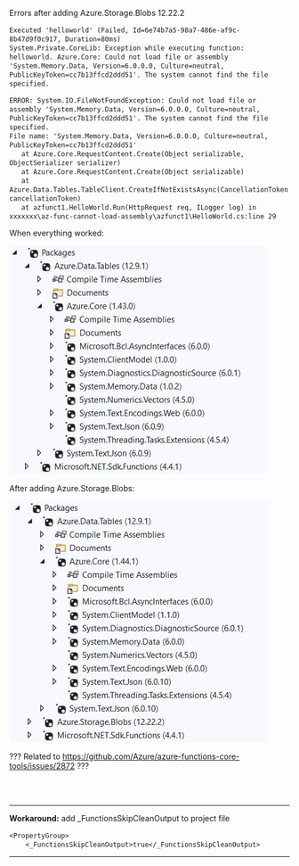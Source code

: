 

Errors after adding Azure.Storage.Blobs 12.22.2


```
Executed 'helloworld' (Failed, Id=6e74b7a5-98a7-486e-af9c-8b47d9f0c917, Duration=80ms)
System.Private.CoreLib: Exception while executing function: helloworld. Azure.Core: Could not load file or assembly 'System.Memory.Data, Version=6.0.0.0, Culture=neutral, PublicKeyToken=cc7b13ffcd2ddd51'. The system cannot find the file specified.
```


```
ERROR: System.IO.FileNotFoundException: Could not load file or assembly 'System.Memory.Data, Version=6.0.0.0, Culture=neutral, PublicKeyToken=cc7b13ffcd2ddd51'. The system cannot find the file specified.
File name: 'System.Memory.Data, Version=6.0.0.0, Culture=neutral, PublicKeyToken=cc7b13ffcd2ddd51'
   at Azure.Core.RequestContent.Create(Object serializable, ObjectSerializer serializer)
   at Azure.Core.RequestContent.Create(Object serializable)
   at Azure.Data.Tables.TableClient.CreateIfNotExistsAsync(CancellationToken cancellationToken)
   at azfunct1.HelloWorld.Run(HttpRequest req, ILogger log) in xxxxxxx\az-func-cannot-load-assembly\azfunct1\HelloWorld.cs:line 29
```

When everything worked:

![](_imgs/pre.png)

After adding  Azure.Storage.Blobs:

![](_imgs/post.png)


??? Related to https://github.com/Azure/azure-functions-core-tools/issues/2872  ???

<br/>
<br/>

---

**Workaround:**  add _FunctionsSkipCleanOutput to project file

```
<PropertyGroup>
	<_FunctionsSkipCleanOutput>true</_FunctionsSkipCleanOutput>
```

---

<br/>
<br/>